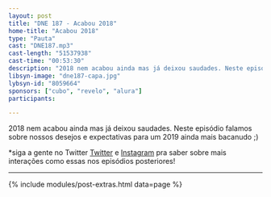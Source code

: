 ```yaml
---
layout: post
title: "DNE 187 - Acabou 2018"
home-title: "Acabou 2018"
type: "Pauta"
cast: "DNE187.mp3"
cast-length: "51537938"
cast-time: "00:53:30"
description: "2018 nem acabou ainda mas já deixou saudades. Neste episódio falamos sobre nossos desejos e expectativas para um 2019 ainda mais bacanudo ;)"
libsyn-image: "dne187-capa.jpg"
lybsyn-id: "8059664"
sponsors: ["cubo", "revelo", "alura"]
participants:

---
```

2018 nem acabou ainda mas já deixou saudades. Neste episódio falamos sobre nossos desejos e expectativas para um 2019 ainda mais bacanudo ;)

*siga a gente no Twitter [Twitter](https://twitter.com/devnaestrada) e [Instagram](https://instagram.com/devnaestrada) pra saber sobre mais interações como essas nos episódios posteriores!

---

{% include modules/post-extras.html data=page %}

